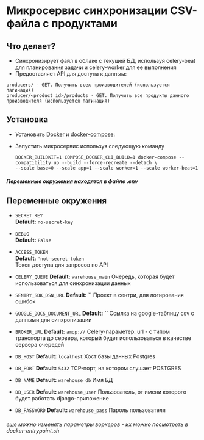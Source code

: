 # Микросервис синхронизации CSV-файла с продуктами

## Что делает?
* Синхронизирует файл в облаке с текущей БД, используя celery-beat для планирования задачи и celery-worker для
ее выполнения
* Предоставляет API для доступа к данным:
```
producers/ - GET. Получить всех производителей (используется пагинация)
producer/<product_id>/products - GET. Получить все продукты данного производителя (используется пагинация) 
```

## Установка

* Установить [Docker](https://docs.docker.com/engine/install/ubuntu/) и 
[docker-compose](https://docs.docker.com/compose/install/):

* Запустить микросервис используя следующую команду

  ```shell
  DOCKER_BUILDKIT=1 COMPOSE_DOCKER_CLI_BUILD=1 docker-compose --compatibility up --build --force-recreate --detach \
  --scale base=0 --scale app=1 --scale worker=1 --scale worker-beat=1
  ```
##### Переменные окружения находятся в файле .env

Переменные окружения
--------------

* `SECRET_KEY`  
  **Default:** `no-secret-key`    
  
* `DEBUG`  
  **Default:** `False`  
    
* `ACCESS_TOKEN`  
  **Default:** `'not-secret-token`  
  Токен доступа для запросов по API
  
* `CELERY_QUEUE`
  **Default:** `warehouse_main`
  Очередь, которая будет использоваться для синхронизации данных
  
* `SENTRY_SDK_DSN_URL`
  **Default:** ``
  Проект в сентри, для логирования ошибок

* `GOOGLE_DOCS_DOCUMENT_URL`
  **Default:** ``
  Ссылка на google-таблицу csv с данными для синхронизации

* `BROKER_URL`
  **Default:** `amqp://`
  Celery-параметер. url - с типом транспорта до сервера, который будет использоваться в качестве сервера очередей

* `DB_HOST`
  **Default:** `localhost`
  Хост базы данных Postgres

* `DB_PORT`
  **Default:** `5432`
  TCP-порт, на котором слушает POSTGRES

* `DB_NAME`
  **Default:** `warehouse_db`
  Имя БД
  
* `DB_USER`
  **Default:** `warehouse_user`
  Пользователь, от имени которого будет работать django-приложение

* `DB_PASSWORD`
  **Default:** `warehouse_pass`
  Пароль пользователя
 
###### еще можно изменять параметры воркеров - их можно посмотреть в docker-entrypoint.sh
